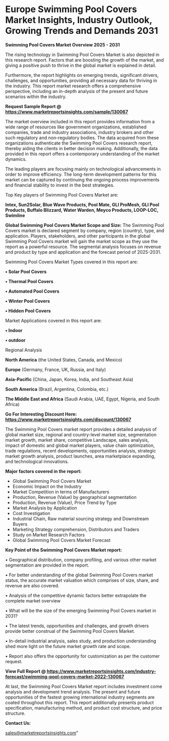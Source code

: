 # Europe Swimming Pool Covers Market Insights, Industry Outlook, Growing Trends and Demands 2031

<Strong> Swimming Pool Covers Market Overview 2025 - 2031</strong>

The rising technology in Swimming Pool Covers Market is also depicted in this research report. Factors that are boosting the growth of the market, and giving a positive push to thrive in the global market is explained in detail.

Furthermore, the report highlights on emerging trends, significant drivers, challenges, and opportunities, providing all necessary data for thriving in the industry. This report market research offers a comprehensive perspective, including an in-depth analysis of the present and future scenarios within the industry.

<strong>Request Sample Report @ <a href=https://www.marketreportsinsights.com/sample/130067>https://www.marketreportsinsights.com/sample/130067</a></strong>

The market overview included in this report provides information from a wide range of resources like government organizations, established companies, trade and industry associations, industry brokers and other such regulatory and non-regulatory bodies. The data acquired from these organizations authenticate the Swimming Pool Covers research report, thereby aiding the clients in better decision making. Additionally, the data provided in this report offers a contemporary understanding of the market dynamics.

The leading players are focusing mainly on technological advancements in order to improve efficiency. The long-term development patterns for this market can be captured by continuing the ongoing process improvements and financial stability to invest in the best strategies.

Top Key players of Swimming Pool Covers Market are:

<strong>Intex, Sun2Solar, Blue Wave Products, Pool Mate, GLI ProMesh, GLI Pool Products, Buffalo Blizzard, Water Warden, Meyco Products, LOOP-LOC, Swimline</strong>

<strong><b>Global Swimming Pool Covers Market Scope and Size:</b></strong>
The Swimming Pool Covers market is declared segment by company, region (country), type, and application. Players, stakeholders, and other participants in the global Swimming Pool Covers market will gain the market scope as they use the report as a powerful resource. The segmental analysis focuses on revenue and product by type and application and the forecast period of 2025-2031.

Swimming Pool Covers Market Types covered in this report are:

<strong>• Solar Pool Covers

• Thermal Pool Covers

• Automated Pool Covers

• Winter Pool Covers

• Hidden Pool Covers</strong>

Market Applications covered in this report are:

<strong>• Indoor

• outdoor</strong> 

Regional Analysis

<strong>North America</strong> (the United States, Canada, and Mexico)

<strong>Europe</strong> (Germany, France, UK, Russia, and Italy)

<strong>Asia-Pacific</strong> (China, Japan, Korea, India, and Southeast Asia)

<strong>South America</strong> (Brazil, Argentina, Colombia, etc.)

<strong>The Middle East and Africa</strong> (Saudi Arabia, UAE, Egypt, Nigeria, and South Africa)

<strong>Go For Interesting Discount Here: <a href=https://www.marketreportsinsights.com/discount/130067>https://www.marketreportsinsights.com/discount/130067</a></strong>

The Swimming Pool Covers market report provides a detailed analysis of global market size, regional and country-level market size, segmentation market growth, market share, competitive Landscape, sales analysis, impact of domestic and global market players, value chain optimization, trade regulations, recent developments, opportunities analysis, strategic market growth analysis, product launches, area marketplace expanding, and technological innovations.

<strong><b>Major factors covered in the report:</b></strong>
<ul>
  <li>Global Swimming Pool Covers Market </li>
  <li>Economic Impact on the Industry</li>
  <li>Market Competition in terms of Manufacturers</li>
  <li>Production, Revenue (Value) by geographical segmentation</li>
  <li>Production, Revenue (Value), Price Trend by Type</li>
  <li>Market Analysis by Application</li>
  <li>Cost Investigation</li>
  <li>Industrial Chain, Raw material sourcing strategy and Downstream Buyers</li>
  <li>Marketing Strategy comprehension, Distributors and Traders</li>
  <li>Study on Market Research Factors</li>
  <li>Global Swimming Pool Covers Market Forecast</li>
</ul>

<strong><b>Key Point of the Swimming Pool Covers Market report:</b></strong>

• Geographical distribution, company profiling, and various other market segmentation are provided in the report.

• For better understanding of the global Swimming Pool Covers market status, the accurate market valuation which comprises of size, share, and revenue are also covered.

• Analysis of the competitive dynamic factors better extrapolate the complete market overview

• What will be the size of the emerging Swimming Pool Covers market in 2031?

• The latest trends, opportunities and challenges, and growth drivers provide better construal of the Swimming Pool Covers Market.

• In-detail industrial analysis, sales study, and production understanding shed more light on the future market growth rate and scope.

• Report also offers the opportunity for customization as per the customer request.

<strong><b>View Full Report @ <a href=https://www.marketreportsinsights.com/industry-forecast/swimming-pool-covers-market-2022-130067>https://www.marketreportsinsights.com/industry-forecast/swimming-pool-covers-market-2022-130067</a></b></strong>


At last, the Swimming Pool Covers Market report includes investment come analysis and development trend analysis. The present and future opportunities of the fastest growing international industry segments are coated throughout this report. This report additionally presents product specification, manufacturing method, and product cost structure, and price structure.

<strong>Contact Us:</strong>

sales@marketreportsinsights.com"
